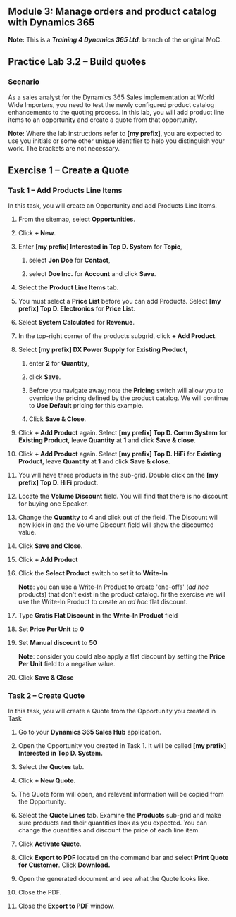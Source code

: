 ## Module 3: Manage orders and product catalog with Dynamics 365

**Note:** This is a **_Training 4 Dynamics 365 Ltd._** branch of the original MoC.

## Practice Lab 3.2 – Build quotes

### Scenario

As a sales analyst for the Dynamics 365 Sales implementation at World Wide
Importers, you need to test the newly configured product catalog enhancements to
the quoting process. In this lab, you will add product line items to an
opportunity and create a quote from that opportunity.

**Note:** Where the lab instructions refer to **[my prefix]**, you are expected to use you initials or some other unique identifier to help you distinguish your work. The brackets are not necessary. 

## Exercise 1 – Create a Quote

### Task 1 – Add Products Line Items

In this task, you will create an Opportunity and add Products Line Items.

1. From the sitemap, select **Opportunities**.

1. Click **+ New**.

1. Enter **[my prefix] Interested in Top D. System** for **Topic**, 

    1. select **Jon Doe** for **Contact**, 
    
    1. select **Doe Inc.** for **Account** and click **Save**.

1. Select the **Product Line Items** tab.

1. You must select a **Price List** before you can add Products. Select **[my prefix] Top D. Electronics** for **Price List**.

1. Select **System Calculated** for **Revenue**.

1. In the top-right corner of the products subgrid, click **+ Add Product**.

    <!-- add image of add product button  -->

1. Select **[my prefix] DX Power Supply** for **Existing Product**, 
 
    1. enter **2** for **Quantity**, 

    1. click **Save**.

    1. Before you navigate away; note the **Pricing** switch will allow you to override the pricing defined by the product catalog. We will continue to **Use Default** pricing for this example.

    1. Click **Save & Close**.

1. Click **+ Add Product** again. Select **[my prefix] Top D. Comm System** for **Existing Product**, leave **Quantity** at **1** and click **Save & close**.

1. Click **+ Add Product** again. Select **[my prefix] Top D. HiFi** for **Existing Product**, leave **Quantity** at **1** and click **Save & close**.

1. You will have three products in the sub-grid. Double click on the **[my prefix] Top D. HiFi** product.

1. Locate the **Volume Discount** field. You will find that there is no discount for buying one Speaker.

1. Change the **Quantity** to **4** and click out of the field. The Discount will now kick in and the Volume Discount field will show the discounted value.

1. Click **Save and Close**.

1. Click **+ Add Product**

1. Click the **Select Product** switch to set it to **Write-In** 

    **Note**: you can use a Write-In Product to create 'one-offs' (*ad hoc* products) that don't exist in the product catalog. fir the exercise we will use the Write-In Product to create an *ad hoc* flat discount.

1. Type **Gratis Flat Discount** in the **Write-In Product** field 

1. Set **Price Per Unit** to **0**

1. Set **Manual discount** to **50**

    **Note**: consider you could also apply a flat discount by setting the **Price Per Unit** field to a negative value.

1. Click **Save & Close**

### Task 2 – Create Quote

In this task, you will create a Quote from the Opportunity you created in Task

1. Go to your **Dynamics 365 Sales Hub** application.

1. Open the Opportunity you created in Task 1. It will be called **[my prefix] Interested in Top D. System.**

1. Select the **Quotes** tab.

1. Click **+ New Quote**.

1. The Quote form will open, and relevant information will be copied from the Opportunity.

1. Select the **Quote Lines** tab. Examine the **Products** sub-grid and make sure products and their quantities look as you expected. You can change the quantities and discount the price of each line item.

1. Click **Activate Quote**.

1. Click **Export to PDF** located on the command bar and select **Print Quote for Customer**. Click **Download.**

1. Open the generated document and see what the Quote looks like.

1. Close the PDF.

1. Close the **Export to PDF** window.